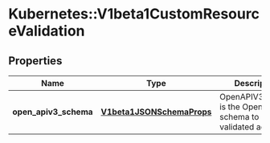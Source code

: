 # Kubernetes::V1beta1CustomResourceValidation

## Properties
Name | Type | Description | Notes
------------ | ------------- | ------------- | -------------
**open_apiv3_schema** | [**V1beta1JSONSchemaProps**](V1beta1JSONSchemaProps.md) | OpenAPIV3Schema is the OpenAPI v3 schema to be validated against. | [optional] 


